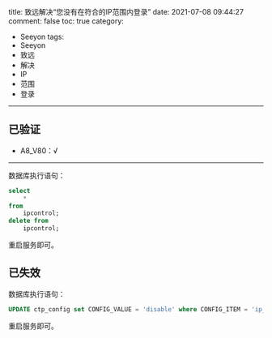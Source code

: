 title: 致远解决“您没有在符合的IP范围内登录”
date: 2021-07-08 09:44:27
comment: false
toc: true
category:
 - Seeyon
tags: 
 - Seeyon
 - 致远
 - 解决
 - IP
 - 范围
 - 登录
---
## 已验证

- A8_V80：√

---

数据库执行语句：

```sql
select 
	* 
from 
	ipcontrol; 
delete from 
	ipcontrol;
```

重启服务即可。

## 已失效

数据库执行语句：

```sql
UPDATE ctp_config set CONFIG_VALUE = 'disable' where CONFIG_ITEM = 'ip_control_enable'; 
```

重启服务即可。

